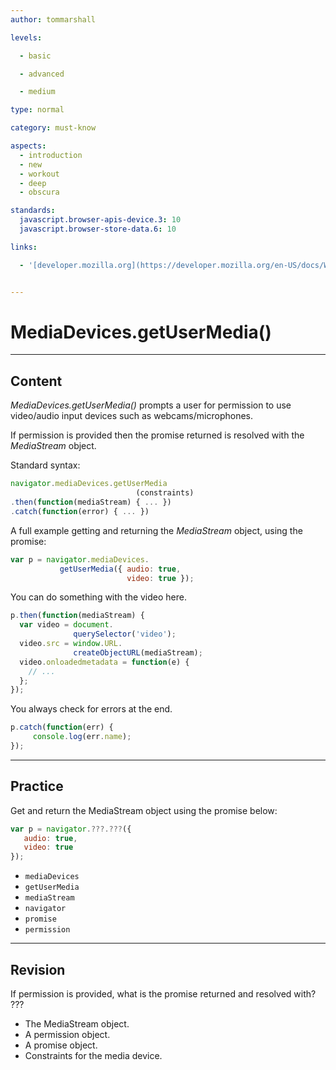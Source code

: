 ```yaml
---
author: tommarshall

levels:

  - basic

  - advanced

  - medium

type: normal

category: must-know

aspects:
  - introduction
  - new
  - workout
  - deep
  - obscura

standards:
  javascript.browser-apis-device.3: 10
  javascript.browser-store-data.6: 10

links:

  - '[developer.mozilla.org](https://developer.mozilla.org/en-US/docs/Web/API/MediaDevices){website}'


---
```


# MediaDevices.getUserMedia()

---
## Content

*MediaDevices.getUserMedia()* prompts a user for permission to use video/audio input devices such as webcams/microphones.

If permission is provided then the promise returned is resolved with the *MediaStream* object.

Standard syntax:
```javascript
navigator.mediaDevices.getUserMedia
                            (constraints)
.then(function(mediaStream) { ... })
.catch(function(error) { ... })
```

A full example getting and returning the *MediaStream* object, using the promise:
```javascript
var p = navigator.mediaDevices.
           getUserMedia({ audio: true,
                          video: true });
```
You can do something with the video here.
```javascript
p.then(function(mediaStream) {
  var video = document.
              querySelector('video');
  video.src = window.URL.
              createObjectURL(mediaStream);
  video.onloadedmetadata = function(e) {
    // ...
  };
});
```
You always check for errors at the end.
```javascript
p.catch(function(err) {
     console.log(err.name);
});
```

---
## Practice

Get and return the MediaStream object using the promise below:

```javascript
var p = navigator.???.???({
   audio: true,
   video: true
});
```


* `mediaDevices`
* `getUserMedia`
* `mediaStream`
* `navigator`
* `promise`
* `permission`

---
## Revision

If permission is provided, what is the
promise returned and resolved with? ???


* The MediaStream object.
* A permission object.
* A promise object.
* Constraints for the media device.
 
